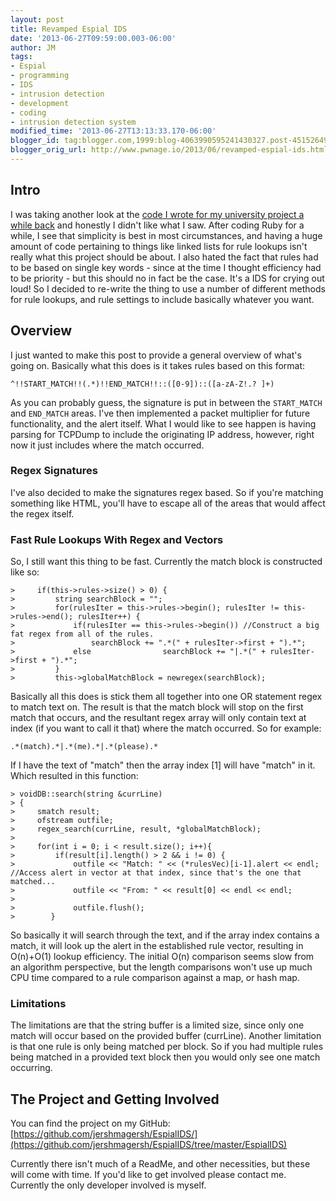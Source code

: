 ```yaml
---
layout: post
title: Revamped Espial IDS
date: '2013-06-27T09:59:00.003-06:00'
author: JM
tags:
- Espial
- programming
- IDS
- intrusion detection
- development
- coding
- intrusion detection system
modified_time: '2013-06-27T13:13:33.170-06:00'
blogger_id: tag:blogger.com,1999:blog-4063990595241430327.post-4515264940048877201
blogger_orig_url: http://www.pwnage.io/2013/06/revamped-espial-ids.html
---
```


## Intro

I was taking another look at the [code I wrote for my university project a while back](http://infosec4breakfast.blogspot.ca/2012/08/espial-ids_12.html) and honestly I didn't like what I saw. After coding Ruby for a while, I see that simplicity is best in most circumstances, and having a huge amount of code pertaining to things like linked lists for rule lookups isn't really what this project should be about. I also hated the fact that rules had to be based on single key words - since at the time I thought efficiency had to be priority - but this should no in fact be the case. It's a IDS for crying out loud! So I decided to re-write the thing to use a number of different methods for rule lookups, and rule settings to include basically whatever you want.

## Overview

I just wanted to make this post to provide a general overview of what's going on. Basically what this does is it takes rules based on this format:

`^!!START_MATCH!!(.*)!!END_MATCH!!::([0-9])::([a-zA-Z!.? ]+)`

As you can probably guess, the signature is put in between the `START_MATCH` and `END_MATCH` areas. I've then implemented a packet multiplier for future functionality, and the alert itself. What I would like to see happen is having parsing for TCPDump to include the originating IP address, however, right now it just includes where the match occurred.

### Regex Signatures

I've also decided to make the signatures regex based. So if you're matching something like HTML, you'll have to escape all of the areas that would affect the regex itself.

### Fast Rule Lookups With Regex and Vectors

So, I still want this thing to be fast. Currently the match block is constructed like so:

```
>     if(this->rules->size() > 0) {
>         string searchBlock = "";
>         for(rulesIter = this->rules->begin(); rulesIter != this->rules->end(); rulesIter++) {
>             if(rulesIter == this->rules->begin()) //Construct a big fat regex from all of the rules.
>                 searchBlock += ".*(" + rulesIter->first + ").*";
>             else                searchBlock += "|.*(" + rulesIter->first + ").*";
>         }
>         this->globalMatchBlock = newregex(searchBlock);
```

Basically all this does is stick them all together into one OR statement regex to match text on. The result is that the match block will stop on the first match that occurs, and the resultant regex array will only contain text at index (if you want to call it that) where the match occurred. So for example:

`.*(match).*|.*(me).*|.*(please).*`

If I have the text of "match" then the array index [1] will have "match" in it. Which resulted in this function:

```
> voidDB::search(string &currLine)
> {
>     smatch result;
>     ofstream outfile;
>     regex_search(currLine, result, *globalMatchBlock);
>    
>     for(int i = 0; i < result.size(); i++){
>         if(result[i].length() > 2 && i != 0) {
>             outfile << "Match: " << (*rulesVec)[i-1].alert << endl; //Access alert in vector at that index, since that's the one that matched...
>             outfile << "From: " << result[0] << endl << endl;
>            
>             outfile.flush();
>        }
```

 So basically it will search through the text, and if the array index contains a match, it will look up the alert in the established rule vector, resulting in O(n)+O(1) lookup efficiency. The initial O(n) comparison seems slow from an algorithm perspective, but the length comparisons won't use up much CPU time compared to a rule comparison against a map, or hash map.

### Limitations

The limitations are that the string buffer is a limited size, since only one match will occur based on the provided buffer (currLine). Another limitation is that one rule is only being matched per block. So if you had multiple rules being matched in a provided text block then you would only see one match occurring.

## The Project and Getting Involved

You can find the project on my GitHub: [https://github.com/jershmagersh/EspialIDS/](https://github.com/jershmagersh/EspialIDS/tree/master/EspialIDS)

Currently there isn't much of a ReadMe, and other necessities, but these will come with time. If you'd like to get involved please contact me. Currently the only developer involved is myself.
